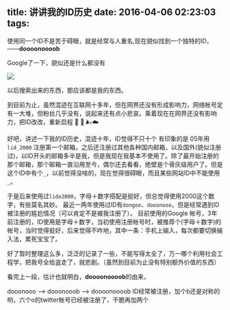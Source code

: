 title: 讲讲我的ID历史
date: 2016-04-06 02:23:03
tags:
---

使用同一个ID不是苦于碍眼，就是经常与人重名,现在貌似找到一个独特的ID，——**doooonoooob**

Google了一下，貌似还是什么都没有

![](https://img.lidong.me/2016/04/UDDIVcipUdbk.png)

以后搜索出来的东西，那应该都是我的东西。

到目前为止，虽然混迹在互联网十多年，但在网界还没有形成影响力，网络帐号定有一大堆，但粉丝几乎没有，说起来还有点小悲哀。乘着现在在网界还没有影响力，把ID改改，重新启程 🚗 🚗 🌬☁️

好吧，讲述一下我的ID历史，混迹十年，ID觉得不只十个
有印象的是 05年用`lid_2000` 注册第一个邮箱，之后还注册过其他各种国内邮箱，以及国外(貌似注册过)，以ID开头的邮箱多半是我，但是我现在我基本不使用了。除了最开始注册的那个邮箱，那个邮箱一直沿用至今，偶尔还去看看，绝壁是个骨灰级用户了。但是这个ID中有个`_`，以前觉得没啥的，现在觉得很碍眼，而且某些网站ID中不能使用`_`。

于是后来使用过`lido2000`，字母＋数字搭配是挺好，但总觉得使用2000这个数字，有些莫名其妙。
最近一两年使用过ID有`dongoo`、`dooonooo`，但是经常遇到ID被注册的尴尬情况（可以肯定不是被我注册了）。
目前使用的Google 帐号，3年前注册的，ID使用是字母＋数字，当初使用注册帐号时，被推荐个(字母＋数字)的帐号，当时觉得挺好，后来觉得不咋地，其中一条：手机上输入，每次都要切换输入法，累死宝宝了。

好了暂时整理这么多，泛泛的记录了一些，不能写得太全了，万一哪个利用社会工程学，把我号全给盗走了，就悲剧。（虽然到目前为止没有特别额外价值的东西）

看完上一段，估计也就明白，**doooonoooob**的由来，

dooonooo ——> dooonooob ——> doooonoooob
ID经常被注册，加个b还是对称的哟，六个o的twitter帐号已经被注册了，干脆再加两个


